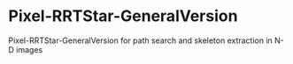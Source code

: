 # Pixel-RRTStar-GeneralVersion
Pixel-RRTStar-GeneralVersion for path search and skeleton extraction in N-D images
